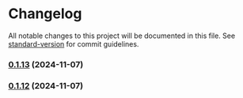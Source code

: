 # Changelog

All notable changes to this project will be documented in this file. See [standard-version](https://github.com/conventional-changelog/standard-version) for commit guidelines.

### [0.1.13](https://github.com/MatheusMFranco/genus-teach-post/compare/v0.1.12...v0.1.13) (2024-11-07)

### [0.1.12](https://github.com/MatheusMFranco/genus-teach-post/compare/v0.1.11...v0.1.12) (2024-11-07)
